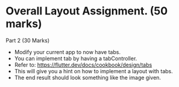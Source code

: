 # Overall Layout Assignment. (50 marks)

Part 2 (30 Marks)

- Modify your current app to now have tabs. 
- You can implement tab by having a tabController. 
- Refer to: https://flutter.dev/docs/cookbook/design/tabs
- This will give you a hint on how to implement a layout with tabs.
- The end result should look something like the image given.
